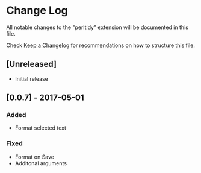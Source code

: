 # Change Log
All notable changes to the "perltidy" extension will be documented in this file.

Check [Keep a Changelog](http://keepachangelog.com/) for recommendations on how to structure this file.

## [Unreleased]
- Initial release

## [0.0.7] - 2017-05-01
### Added
- Format selected text

### Fixed
- Format on Save
- Additonal arguments